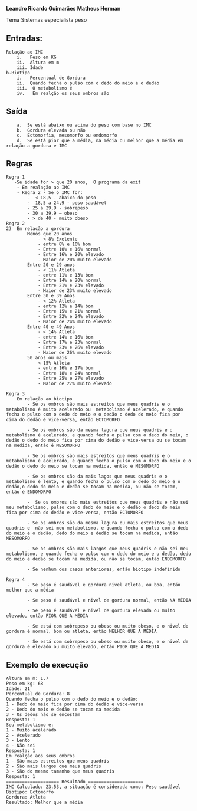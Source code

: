 **Leandro Ricardo Guimarães**
**Matheus Herman**

Tema Sistemas especialista peso

## Entradas:

	Relação ao IMC
		i.	 Peso em KG
		ii.	 Altura em m
		iii. Idade
	b.Biotipo
    	i.	 Percentual de Gordura
		ii.	 Quando fecha o pulso com o dedo do meio e o dedao
        iii.  O metabolismo é
        iv.   Em realção os seus ombros são

##	Saída
        a.	Se está abaixo ou acima do peso com base no IMC
        b.	Gordura elevada ou não
        c.	Ectomorfia, mesomorfo ou endomorfo
        d.  Se está pior que a média, na média ou melhor que a média em relação a gordura e IMC  
##	Regras

    Regra 1   
       -Se idade for > que 20 anos,  O programa da exit
	   	- Em realação ao IMC 
		- Regra 2 - Se o IMC for:
		 	-  < 18,5 - abaixo do peso
			-  18,5 a 24,9 - peso saudável
			- 25 a 29,9 - sobrepeso
			- 30 a 39,9 – obeso
			- > de 40 - muito obeso 
    Regra 2
	2)	Em relação a gordura 
            Menos que 20 anos
                - < 8% Exelente
                - entre 8% e 10% bom
                - Entre 10% e 16% normal
                - Entre 16% e 20% elevado
                - Maior de 20% muito elevado
            Entre 20 e 29 anos
                - < 11% Atleta
                - entre 11% e 13% bom
                - Entre 14% e 20% normal
                - Entre 21% e 23% elevado
                - Maior de 23% muito elevado
            Entre 30 e 39 Anos
                - < 12% Atleta
                - entre 12% e 14% bom
                - Entre 15% e 21% normal
                - Entre 22% e 24% elevado
                - Maior de 24% muito elevado 
            Entre 40 e 49 Anos
                - < 14% Atleta
                - entre 14% e 16% bom
                - Entre 17% e 23% normal
                - Entre 23% e 26% elevado
                - Maior de 26% muito elevado 
            50 anos ou mais
                < 15% Atleta
                - entre 16% e 17% bom
                - Entre 18% e 24% normal
                - Entre 25% e 27% elevado
                - Maior de 27% muito elevado 

    Regra 3
        Em relação ao biotipo
      		- Se os ombros são mais estreitos que meus quadris e o metabolismo é muito acelerado ou  metabolismo é acelerado, e quando fecha o pulso com o dedo do meio e o dedão o dedo do meio fica por cima do dedão e vice-versa, então ECTOMORFO

		    - Se os ombros são da mesma lagura que meus quadris e o metabolismo é acelerado, e quando fecha o pulso com o dedo do meio, o dedão o dedo do meio fica por cima do dedão e vice-versa ou se tocam na medida, então é MESOMORFO

		    - Se os ombros são mais estreitos que meus quadris e o metabolismo é acelerado, e quando fecha o pulso com o dedo do meio e o dedão o dedo do meio se tocam na medida, então é MESOMORFO

            - Se os ombros são da mais lagos que meus quadris e o metabolismo é lento, e quando fecha o pulso com o dedo do meio e o dedão,o dedo do meio e dedão se tocam na medida, ou não se tocam, então é ENDOMORFO
             
            -  Se os ombros são mais estreitos que meus quadris e não sei meu metabolismo, pulso com o dedo do meio e o dedão o dedo do meio fica por cima do dedão e vice-versa, então ECTOMORFO

            - Se os ombros são da mesma lagura ou mais estreitos que meus quadris e  não sei meu metabolismo, e quando fecha o pulso com o dedo do meio e o dedão, dedo do meio e dedão se tocam na medida, então MESOMORFO

            - Se os ombros são mais largos que meus quadris e não sei meu metabolismo, e quando fecha o pulso com o dedo do meio e o dedão, dedo do meio e dedão se tocam na medida, ou não se tocam, então ENDOMORFO

            - Se nenhum dos casos anteriores, então biotipo indefinido

    Regra 4
            - Se peso é saudável e gordura nivel atleta, ou boa, então melhor que a média

            - Se peso é saudável e nivel de gordura normal, então NA MÉDIA

            - Se peso é saudável e nivel de gordura elevada ou muito elevado, então PIOR QUE A MÉDIA

            - Se está com sobrepeso ou obeso ou muito obeso, e o nivel de gordura é normal, bom ou atleta, então MELHOR QUE A MÉDIA

            - Se está com sobrepeso ou obeso ou muito obeso, e o nivel de gordura é elevado ou muito elevado, então PIOR QUE A MÉDIA
    
## Exemplo de execução

	Altura em m: 1.7
	Peso em kg: 68
	Idade: 21
	Percentual de Gordura: 8
	Quando fecha o pulso com o dedo do meio e o dedão:  
	1 - Dedo do meio fica por cima do dedão e vice-versa
	2 - Dedo do meio e dedão se tocam na medida
	3 - Os dedos não se encostam
	Resposta: 1
	Seu metabolismo é: 
	1 - Muito acelerado
	2 - Acelerado      
	3 - Lento
	4 - Não sei        
	Resposta: 1
	Em realção aos seus ombros
	1 - São mais estreitos que meus quadris
	2 - São mais largos que meus quadris
	3 - São do mesmo tamanho que meus quadris
	Resposta: 1
	==================== Resultado =====================
	IMC Calculado: 23.53, a situação é considerada como: Peso saudável
	Biotipo: Ectomorfo
	Gordura: Atleta
	Resultado: Melhor que a média
